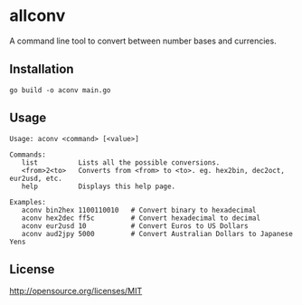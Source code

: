 # allconv

A command line tool to convert between number bases and currencies.

## Installation

    go build -o aconv main.go
    
## Usage

    Usage: aconv <command> [<value>]
    
    Commands:
       list          Lists all the possible conversions.
       <from>2<to>   Converts from <from> to <to>. eg. hex2bin, dec2oct, eur2usd, etc.
       help          Displays this help page.
    
    Examples:
       aconv bin2hex 1100110010   # Convert binary to hexadecimal
       aconv hex2dec ff5c         # Convert hexadecimal to decimal
       aconv eur2usd 10           # Convert Euros to US Dollars
       aconv aud2jpy 5000         # Convert Australian Dollars to Japanese Yens

## License

http://opensource.org/licenses/MIT
